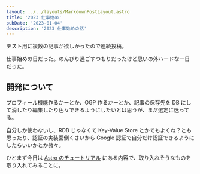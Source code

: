 ```yaml
---
layout: ../../layouts/MarkdownPostLayout.astro
title: '2023 仕事始め'
pubDate: '2023-01-04'
description: '2023 仕事始めの話'
---
```


テスト用に複数の記事が欲しかったので連続投稿。

仕事始めの日だった。のんびり過ごすつもりだったけど思いの外ハードな一日だった。

## 開発について

プロフィール機能作るかーとか、OGP 作るかーとか、記事の保存先を DB にして消したり編集したり色々できるようにしたいとは思うが、まだ選定に迷ってる。

自分しか使わないし、RDB じゃなくて Key-Value Store とかでもよくね？とも思ったり、認証の実装面倒くさいから Google 認証で自分だけ認証できるようにしたらいいかとか諸々。

ひとまず今日は [Astro のチュートリアル](https://docs.astro.build/en/tutorial/0-introduction/) にある内容で、取り入れそうなものを取り入れてみることに。
